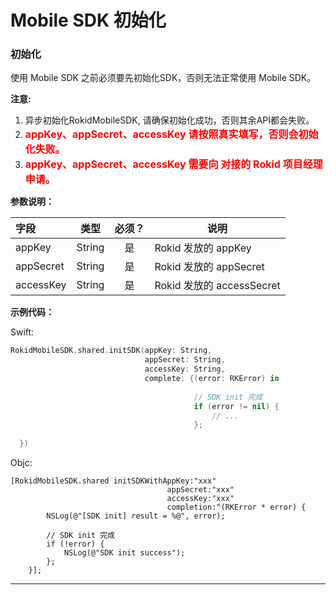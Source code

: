 # Mobile SDK 初始化

### 初始化

使用 Mobile SDK 之前必须要先初始化SDK，否则无法正常使用 Mobile SDK。

**注意:**

 1. 异步初始化RokidMobileSDK, 请确保初始化成功，否则其余API都会失败。
 2. **<font color=red size=3>appKey、appSecret、accessKey 请按照真实填写，否则会初始化失败。</font>**
 3. **<font color=red size=3>appKey、appSecret、accessKey 需要向 对接的 Rokid 项目经理 申请。</font>**

**参数说明：**

| 字段         | 类型    | 必须？| 说明 |
| :---------  | --------- | :---: | --- |
| appKey | String | 是 | Rokid 发放的 appKey |
| appSecret | String | 是 | Rokid 发放的 appSecret |
| accessKey | String | 是 | Rokid 发放的 accessSecret |

**示例代码：**

Swift:

```swift
RokidMobileSDK.shared.initSDK(appKey: String,
                              appSecret: String,
                              accessKey: String,
                              complete: {(error: RKError) in 
                                         
                                         // SDK init 完成
                                         if (error != nil) {
                                             // ...
                                         };  
                                        
  })
```

Objc:

```objc
[RokidMobileSDK.shared initSDKWithAppKey:"xxx"
                                   appSecret:"xxx"
                                   accessKey:"xxx"
                                   completion:^(RKError * error) {
        NSLog(@"[SDK init] result = %@", error);
        
        // SDK init 完成
        if (!error) {
            NSLog(@"SDK init success");
        };
    }];
```

---

